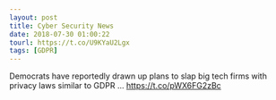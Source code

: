 ```yaml
---
layout: post
title: Cyber Security News
date: 2018-07-30 01:00:22
tourl: https://t.co/U9KYaU2Lgx
tags: [GDPR]
---
```

Democrats have reportedly drawn up plans to slap big tech firms with privacy laws similar to GDPR ... https://t.co/pWX6FG2zBc